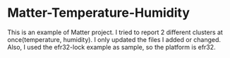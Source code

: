 # Matter-Temperature-Humidity
This is an example of Matter project. I tried to report 2 different clusters at once(temperature, humidity).
I only updated the files I added or changed. Also, I used the efr32-lock example as sample, so the platform is efr32.
